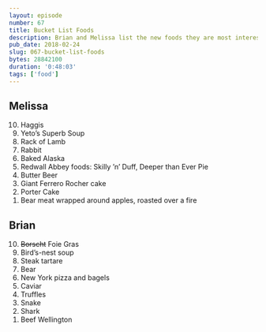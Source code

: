 ```yaml
---
layout: episode
number: 67
title: Bucket List Foods
description: Brian and Melissa list the new foods they are most interested in trying.
pub_date: 2018-02-24
slug: 067-bucket-list-foods
bytes: 28842100
duration: '0:48:03'
tags: ['food']
---
```


<h2>Melissa</h2>
<ol reversed>
<li>Haggis</li>
<li>Yeto’s Superb Soup</li>
<li>Rack of Lamb</li>
<li>Rabbit</li>
<li>Baked Alaska</li>
<li>Redwall Abbey foods: Skilly ’n’ Duff, Deeper than Ever Pie</li>
<li>Butter Beer</li>
<li>Giant Ferrero Rocher cake</li>
<li>Porter Cake</li>
<li>Bear meat wrapped around apples, roasted over a fire</li>
</ol>

<h2>Brian</h2>
<ol reversed>
<li><s>Borscht</s> Foie Gras</li>
<li>Bird’s-nest soup</li>
<li>Steak tartare</li>
<li>Bear</li>
<li>New York pizza and bagels</li>
<li>Caviar</li>
<li>Truffles</li>
<li>Snake</li>
<li>Shark</li>
<li>Beef Wellington</li>
</ol>